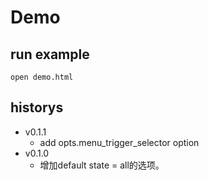 # Demo


## run example

	open demo.html

## historys


- v0.1.1
	- add opts.menu_trigger_selector option
- v0.1.0
	- 增加default state = all的选项。
	

